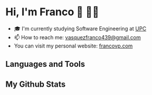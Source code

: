 # Hi, I'm Franco 👋 🧑‍💻

- 🎓 I'm currently studying Software Engineering at [UPC](https://www.upc.edu.pe/)
- 📫 How to reach me: [vasquezfranco439@gmail.com](mailto:vasquezfranco439@gmai.com)
- You can visit my personal website: [francovp.com](https://francovp.com)

## Languages and Tools



## My Github Stats
